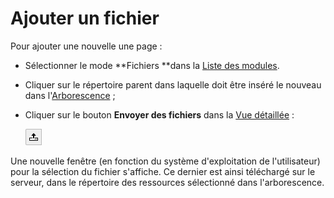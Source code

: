 # Ajouter un fichier

Pour ajouter une nouvelle une page :

* Sélectionner le mode **Fichiers **dans la [Liste des modules](/présentation-de-typo3/se-reperer-dans-le-backend.md).
* Cliquer sur le répertoire parent dans laquelle doit être inséré le nouveau dans l'[Arborescence](/présentation-de-typo3/se-reperer-dans-le-backend.md) ;
* Cliquer sur le bouton **Envoyer des fichiers** dans la [Vue détaillée](/présentation-de-typo3/se-reperer-dans-le-backend.md) :

  ![](/assets/add_file_up.png)

Une nouvelle fenêtre \(en fonction du système d'exploitation de l'utilisateur\) pour la sélection du fichier s'affiche. Ce dernier est ainsi téléchargé sur le serveur, dans le répertoire des ressources sélectionné dans l'arborescence.



